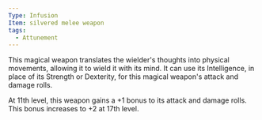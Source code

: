 ```yaml
---
Type: Infusion
Item: silvered melee weapon
tags:
  - Attunement
---
```

This magical weapon translates the wielder's thoughts into physical movements, allowing it to wield it with its mind. It can use its Intelligence, in place of its Strength or Dexterity,
for this magical weapon's attack and damage rolls.

At 11th level, this weapon gains a +1 bonus to its attack and damage rolls. 
This bonus increases to +2 at 17th level.